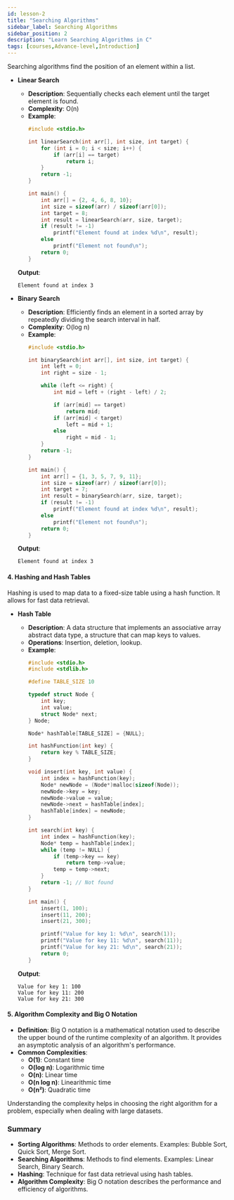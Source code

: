 ```yaml
---
id: lesson-2
title: "Searching Algorithms"
sidebar_label: Searching Algorithms
sidebar_position: 2
description: "Learn Searching Algorithms in C"
tags: [courses,Advance-level,Introduction]
---  
```


Searching algorithms find the position of an element within a list.

- **Linear Search**
  - **Description**: Sequentially checks each element until the target element is found.
  - **Complexity**: O(n)
  - **Example**:
    ```c
    #include <stdio.h>

    int linearSearch(int arr[], int size, int target) {
        for (int i = 0; i < size; i++) {
            if (arr[i] == target)
                return i;
        }
        return -1;
    }

    int main() {
        int arr[] = {2, 4, 6, 8, 10};
        int size = sizeof(arr) / sizeof(arr[0]);
        int target = 8;
        int result = linearSearch(arr, size, target);
        if (result != -1)
            printf("Element found at index %d\n", result);
        else
            printf("Element not found\n");
        return 0;
    }
    ```

  **Output**:
  ```
  Element found at index 3
  ```

- **Binary Search**
  - **Description**: Efficiently finds an element in a sorted array by repeatedly dividing the search interval in half.
  - **Complexity**: O(log n)
  - **Example**:
    ```c
    #include <stdio.h>

    int binarySearch(int arr[], int size, int target) {
        int left = 0;
        int right = size - 1;

        while (left <= right) {
            int mid = left + (right - left) / 2;

            if (arr[mid] == target)
                return mid;
            if (arr[mid] < target)
                left = mid + 1;
            else
                right = mid - 1;
        }
        return -1;
    }

    int main() {
        int arr[] = {1, 3, 5, 7, 9, 11};
        int size = sizeof(arr) / sizeof(arr[0]);
        int target = 7;
        int result = binarySearch(arr, size, target);
        if (result != -1)
            printf("Element found at index %d\n", result);
        else
            printf("Element not found\n");
        return 0;
    }
    ```

  **Output**:
  ```
  Element found at index 3
  ```

#### 4. Hashing and Hash Tables

Hashing is used to map data to a fixed-size table using a hash function. It allows for fast data retrieval.

- **Hash Table**
  - **Description**: A data structure that implements an associative array abstract data type, a structure that can map keys to values.
  - **Operations**: Insertion, deletion, lookup.
  - **Example**:
    ```c
    #include <stdio.h>
    #include <stdlib.h>

    #define TABLE_SIZE 10

    typedef struct Node {
        int key;
        int value;
        struct Node* next;
    } Node;

    Node* hashTable[TABLE_SIZE] = {NULL};

    int hashFunction(int key) {
        return key % TABLE_SIZE;
    }

    void insert(int key, int value) {
        int index = hashFunction(key);
        Node* newNode = (Node*)malloc(sizeof(Node));
        newNode->key = key;
        newNode->value = value;
        newNode->next = hashTable[index];
        hashTable[index] = newNode;
    }

    int search(int key) {
        int index = hashFunction(key);
        Node* temp = hashTable[index];
        while (temp != NULL) {
            if (temp->key == key)
                return temp->value;
            temp = temp->next;
        }
        return -1; // Not found
    }

    int main() {
        insert(1, 100);
        insert(11, 200);
        insert(21, 300);

        printf("Value for key 1: %d\n", search(1));
        printf("Value for key 11: %d\n", search(11));
        printf("Value for key 21: %d\n", search(21));
        return 0;
    }
    ```

  **Output**:
  ```
  Value for key 1: 100
  Value for key 11: 200
  Value for key 21: 300
  ```

#### 5. Algorithm Complexity and Big O Notation

- **Definition**: Big O notation is a mathematical notation used to describe the upper bound of the runtime complexity of an algorithm. It provides an asymptotic analysis of an algorithm's performance.
- **Common Complexities**:
  - **O(1)**: Constant time
  - **O(log n)**: Logarithmic time
  - **O(n)**: Linear time
  - **O(n log n)**: Linearithmic time
  - **O(n²)**: Quadratic time

Understanding the complexity helps in choosing the right algorithm for a problem, especially when dealing with large datasets.

### Summary

- **Sorting Algorithms**: Methods to order elements. Examples: Bubble Sort, Quick Sort, Merge Sort.
- **Searching Algorithms**: Methods to find elements. Examples: Linear Search, Binary Search.
- **Hashing**: Technique for fast data retrieval using hash tables.
- **Algorithm Complexity**: Big O notation describes the performance and efficiency of algorithms.

